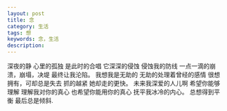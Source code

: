 ```yaml
---
layout: post
title: 念
category: 生活
tags: 想
keywords: 念，生活
description: 
---
```


深夜的静
心里的孤独
是此时的合唱
它深深的侵蚀
侵蚀我的防线
一点一滴的崩溃，崩塌，决堤
最终让我沦陷。
我想我是无助的
无助的处理着曾经的感情
很想拥有，可却总是失去
抓的越紧
她却走的更快。
未来我深爱的人儿啊
希望你能够理解
理解我对你的真心
也希望你能用你的真心
抚平我冰冷的内心。
总想得到平衡
最后总是倾斜.
